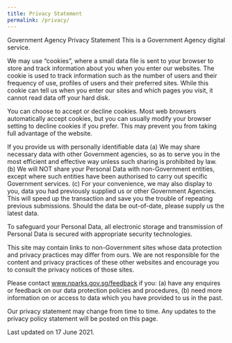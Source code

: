 ```yaml
---
title: Privacy Statement
permalink: /privacy/
---
```

Government Agency Privacy Statement
This is a Government Agency digital service.

We may use “cookies”, where a small data file is sent to your browser to store and track information about you when you enter our websites. The cookie is used to track information such as the number of users and their frequency of use, profiles of users and their preferred sites. While this cookie can tell us when you enter our sites and which pages you visit, it cannot read data off your hard disk.

You can choose to accept or decline cookies. Most web browsers automatically accept cookies, but you can usually modify your browser setting to decline cookies if you prefer. This may prevent you from taking full advantage of the website.

If you provide us with personally identifiable data
(a) We may share necessary data with other Government agencies, so as to serve you in the most efficient and effective way unless such sharing is prohibited by law.
(b) We will NOT share your Personal Data with non-Government entities, except where such entities have been authorised to carry out specific Government services.
(c) For your convenience, we may also display to you, data you had previously supplied us or other Government Agencies. This will speed up the transaction and save you the trouble of repeating previous submissions. Should the data be out-of-date, please supply us the latest data.

To safeguard your Personal Data, all electronic storage and transmission of Personal Data is secured with appropriate security technologies.

This site may contain links to non-Government sites whose data protection and privacy practices may differ from ours. We are not responsible for the content and privacy practices of these other websites and encourage you to consult the privacy notices of those sites.

Please contact www.nparks.gov.sg/feedback if you:
(a) have any enquires or feedback on our data protection policies and procedures,
(b) need more information on or access to data which you have provided to us in the past.
 
Our privacy statement may change from time to time. Any updates to the privacy policy statement will be posted on this page.

Last updated on 17 June 2021.